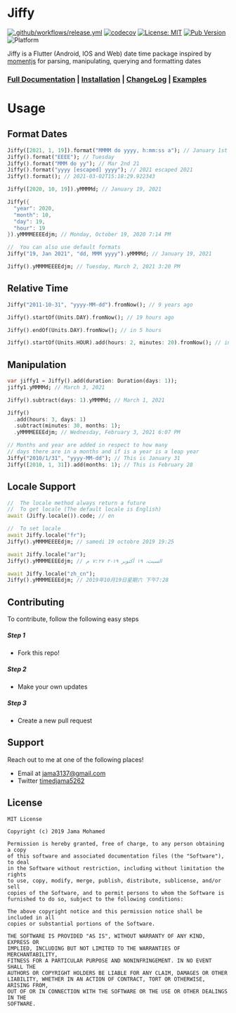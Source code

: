 # Jiffy

[![.github/workflows/release.yml](https://github.com/jama5262/jiffy/actions/workflows/release.yml/badge.svg)](https://github.com/jama5262/jiffy/actions/workflows/release.yml)
[![codecov](https://codecov.io/gh/jama5262/jiffy/branch/master/graph/badge.svg?token=Z2EGVUGWTE)](https://codecov.io/gh/jama5262/jiffy)
[![License: MIT](https://img.shields.io/badge/License-MIT-yellow.svg)](https://opensource.org/licenses/MIT)
[![Pub Version](https://img.shields.io/badge/pub-v4.1.0-blue)](https://pub.dev/packages/jiffy)
![Platform](https://img.shields.io/badge/platform-flutter%7Cweb%7Cdart%20vm-orange)

Jiffy is a Flutter (Android, IOS and Web) date time package inspired by [momentjs](https://momentjs.com/) for parsing, manipulating, querying and formatting dates

### [Full Documentation](doc) | [Installation](https://pub.dev/packages/jiffy#-installing-tab-) | [ChangeLog](https://pub.dev/packages/jiffy#-changelog-tab-) | [Examples](https://pub.dev/packages/jiffy#-example-tab-)

# Usage

## Format Dates
```dart
Jiffy([2021, 1, 19]).format("MMMM do yyyy, h:mm:ss a"); // January 1st 2021, 12:00:00 AM
Jiffy().format("EEEE"); // Tuesday
Jiffy().format("MMM do yy"); // Mar 2nd 21
Jiffy().format("yyyy [escaped] yyyy"); // 2021 escaped 2021
Jiffy().format(); // 2021-03-02T15:18:29.922343

Jiffy([2020, 10, 19]).yMMMMd; // January 19, 2021

Jiffy({
  "year": 2020,
  "month": 10,
  "day": 19,
  "hour": 19
}).yMMMMEEEEdjm; // Monday, October 19, 2020 7:14 PM

//  You can also use default formats
Jiffy("19, Jan 2021", "dd, MMM yyyy").yMMMMd; // January 19, 2021

Jiffy().yMMMMEEEEdjm; // Tuesday, March 2, 2021 3:20 PM
```

## Relative Time
```dart
Jiffy("2011-10-31", "yyyy-MM-dd").fromNow(); // 9 years ago

Jiffy().startOf(Units.DAY).fromNow(); // 19 hours ago

Jiffy().endOf(Units.DAY).fromNow(); // in 5 hours

Jiffy().startOf(Units.HOUR).add(hours: 2, minutes: 20).fromNow(); // in 2 hours
```

## Manipulation

```dart
var jiffy1 = Jiffy().add(duration: Duration(days: 1));
jiffy1.yMMMMd; // March 3, 2021

Jiffy().subtract(days: 1).yMMMMd; // March 1, 2021

Jiffy()
  .add(hours: 3, days: 1)
  .subtract(minutes: 30, months: 1);
  .yMMMMEEEEdjm; // Wednesday, February 3, 2021 6:07 PM

// Months and year are added in respect to how many 
// days there are in a months and if is a year is a leap year
Jiffy("2010/1/31", "yyyy-MM-dd"); // This is January 31
Jiffy([2010, 1, 31]).add(months: 1); // This is February 28
```

## Locale Support
```dart
//  The locale method always return a future
//  To get locale (The default locale is English)
await (Jiffy.locale()).code; // en

//  To set locale
await Jiffy.locale("fr");
Jiffy().yMMMMEEEEdjm; // samedi 19 octobre 2019 19:25

await Jiffy.locale("ar");
Jiffy().yMMMMEEEEdjm; // السبت، ١٩ أكتوبر ٢٠١٩ ٧:٢٧ م

await Jiffy.locale("zh_cn");
Jiffy().yMMMMEEEEdjm; // 2019年10月19日星期六 下午7:28
```

## Contributing

To contribute, follow the following easy steps

##### Step 1

- Fork this repo!

##### Step 2

- Make your own updates

##### Step 3

- Create a new pull request

## Support

Reach out to me at one of the following places!

- Email at jama3137@gmail.com
- Twitter [timedjama5262](https://twitter.com/timedjama5262)

## License

```
MIT License

Copyright (c) 2019 Jama Mohamed

Permission is hereby granted, free of charge, to any person obtaining a copy
of this software and associated documentation files (the "Software"), to deal
in the Software without restriction, including without limitation the rights
to use, copy, modify, merge, publish, distribute, sublicense, and/or sell
copies of the Software, and to permit persons to whom the Software is
furnished to do so, subject to the following conditions:

The above copyright notice and this permission notice shall be included in all
copies or substantial portions of the Software.

THE SOFTWARE IS PROVIDED "AS IS", WITHOUT WARRANTY OF ANY KIND, EXPRESS OR
IMPLIED, INCLUDING BUT NOT LIMITED TO THE WARRANTIES OF MERCHANTABILITY,
FITNESS FOR A PARTICULAR PURPOSE AND NONINFRINGEMENT. IN NO EVENT SHALL THE
AUTHORS OR COPYRIGHT HOLDERS BE LIABLE FOR ANY CLAIM, DAMAGES OR OTHER
LIABILITY, WHETHER IN AN ACTION OF CONTRACT, TORT OR OTHERWISE, ARISING FROM,
OUT OF OR IN CONNECTION WITH THE SOFTWARE OR THE USE OR OTHER DEALINGS IN THE
SOFTWARE.
```
